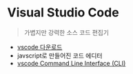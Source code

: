# Visual Studio Code

> 가볍지만 강력한 소스 코드 편집기

- [vscode 다운로드](https://code.visualstudio.com/)
- javscript로 만들어진 코드 에디터
- [vscode Command Line Interface (CLI)](https://code.visualstudio.com/docs/editor/command-line)
